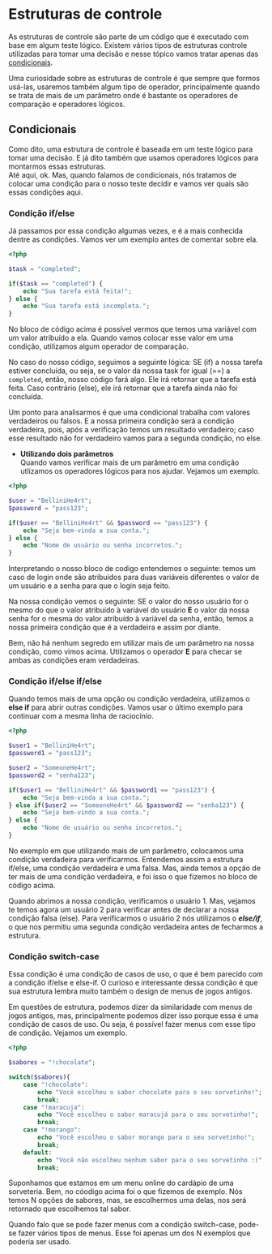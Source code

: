 # **Estruturas de controle**
As estruturas de controle são parte de um código que é executado com base em algum teste lógico. Existem vários tipos de estruturas controle utilizadas para tomar uma decisão e nesse tópico vamos tratar apenas das [condicionais](/docs/09-conditionals.md).  

Uma curiosidade sobre as estruturas de controle é que sempre que formos usá-las, usaremos também algum tipo de operador, principalmente quando se trata de mais de um parâmetro onde é bastante os operadores de comparação e operadores lógicos.

## **Condicionais**
Como dito, uma estrutura de controle é baseada em um teste lógico para tomar uma decisão. E já dito também que usamos operadores lógicos para montarmos essas estruturas.  
Até aqui, ok. Mas, quando falamos de condicionais, nós tratamos de colocar uma condição para o nosso teste decidir e vamos ver quais são essas condições aqui.  

### **Condição if/else**  
Já passamos por essa condição algumas vezes, e é a mais conhecida dentre as condições. Vamos ver um exemplo antes de comentar sobre ela.  

```php
<?php

$task = "completed";

if($task == "completed") {
    echo "Sua tarefa está feita!";
} else {
    echo "Sua tarefa está incompleta.";
}
```

No bloco de código acima é possível vermos que temos uma variável com um valor atribuído a ela. Quando vamos colocar esse valor em uma condição, utilizamos algum operador de comparação.  

No caso do nosso código, seguimos a seguinte lógica: SE (if) a nossa tarefa estiver concluída, ou seja, se o valor da nossa task for igual (==) a ```completed```, então, nosso código fará algo. Ele irá retornar que a tarefa está feita. Caso contrário (else), ele irá retornar que a tarefa ainda não foi concluída.  

Um ponto para analisarmos é que uma condicional trabalha com valores verdadeiros ou falsos. E a nossa primeira condição será a condição verdadeira, pois, após a verificação temos um resultado verdadeiro; caso esse resultado não for verdadeiro vamos para a segunda condição, no else.  

* **Utilizando dois parâmetros**  
Quando vamos verificar mais de um parâmetro em uma condição utlizamos os operadores lógicos para nos ajudar. Vejamos um exemplo.

```php
<?php

$user = "BelliniHe4rt";
$password = "pass123";

if($user == "BelliniHe4rt" && $password == "pass123") {
    echo "Seja bem-vinda a sua conta.";
} else {
    echo "Nome de usuário ou senha incorretos.";
}
```

Interpretando o nosso bloco de codigo entendemos o seguinte: temos um caso de login onde são atribuídos para duas variáveis diferentes o valor de um usuário e a senha para que o login seja feito.  

Na nossa condição vemos o seguinte: SE o valor do nosso usuário for o mesmo do que o valor atribuído à variável do usuário **E** o valor da nossa senha for o mesma do valor atribuído à variável da senha, então, temos a nossa primeira condição que é a verdadeira e assim por diante.  

Bem, não há nenhum segredo em utilizar mais de um parâmetro na nossa condição, como vimos acima. Utilizamos o operador **E** para checar se ambas as condições eram verdadeiras.  

### **Condição if/else if/else**  
Quando temos mais de uma opção ou condição verdadeira, utilizamos o **else if** para abrir outras condições. Vamos usar o último exemplo para continuar com a mesma linha de raciocínio.

```php
<?php

$user1 = "BelliniHe4rt";
$password1 = "pass123";

$user2 = "SomeoneHe4rt";
$password2 = "senha123";

if($user1 == "BelliniHe4rt" && $password1 == "pass123") {
    echo "Seja bem-vinda a sua conta.";
} else if($user2 == "SomeoneHe4rt" && $password2 == "senha123") {
    echo "Seja bem-vindo a sua conta.";
} else {
    echo "Nome de usuário ou senha incorretos.";
}
```

No exemplo em que utilizando mais de um parâmetro, colocamos uma condição verdadeira para verificarmos. Entendemos assim a estrutura if/else, uma condição verdadeira e uma falsa. Mas, ainda temos a opção de ter mais de uma condição verdadeira, e foi isso o que fizemos no bloco de código acima.  

Quando abrimos a nossa condição, verificamos o usuário 1. Mas, vejamos te temos agora um usuário 2 para verificar antes de declarar a nossa condição falsa (else). Para verificarmos o usuário 2 nós utilizamos o ***else/if***, o que nos permitiu uma segunda condição verdadeira antes de fecharmos a estrutura.  

### **Condição switch-case**
Essa condição é uma condição de casos de uso, o que é bem parecido com a condição if/else e else-if. O curioso e interessante dessa condição é que sua estrutura lembra muito também o design de menus de jogos antigos.  

Em questões de estrutura, podemos dizer da similaridade com menus de jogos antigos, mas, principalmente podemos dizer isso porque essa é uma condição de casos de uso. Ou seja, é possível fazer menus com esse tipo de condição. Vejamos um exemplo.

```php
<?php

$sabores = "!chocolate";

switch($sabores){
    case "!chocolate":
        echo "Você escolheu o sabor chocolate para o seu sorvetinho!";
        break;
    case "!maracuja":
        echo "Você escolheu o sabor maracujá para o seu sorvetinho!";
        break;
    case "!morango":
        echo "Você escolheu o sabor morango para o seu sorvetinho!";
        break;
    default:
        echo "Você não escolheu nenhum sabor para o seu sorvetinho :(";
        break;

```

Suponhamos que estamos em um menu online do cardápio de uma sorveteria. Bem, no cóodigo acima foi o que fizemos de exemplo. Nós temos N opções de sabores, mas, se escolhermos uma delas, nos será retornado que escolhemos tal sabor.  

Quando falo que se pode fazer menus com a condição switch-case, pode-se fazer vários tipos de menus. Esse foi apenas um dos N exemplos que poderia ser usado.
